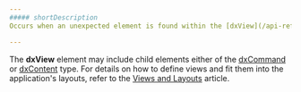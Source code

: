 ```yaml
---
##### shortDescription
Occurs when an unexpected element is found within the [dxView](/api-reference/40%20SPA%20Framework/Markup%20Components/dxView '/Documentation/ApiReference/SPA_Framework/Markup_Components/dxView/') element.

---
```

The **dxView** element may include child elements either of the [dxCommand](/api-reference/40%20SPA%20Framework/Markup%20Components/dxCommand '/Documentation/ApiReference/SPA_Framework/Markup_Components/dxCommand/') or [dxContent](/api-reference/40%20SPA%20Framework/Markup%20Components/dxContent '/Documentation/ApiReference/SPA_Framework/Markup_Components/dxContent/') type. For details on how to define views and fit them into the application's layouts, refer to the [Views and Layouts](/concepts/40%20SPA%20Framework/1%20Views%20and%20Layouts '/Documentation/Guide/SPA_Framework/Views_and_Layouts/') article.